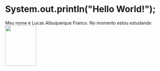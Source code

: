 #   System.out.println("Hello World!");

Meu nome é Lucas Albuquerque Franco. No momento estou estudando 
<img src="https://upload.wikimedia.org/wikipedia/pt/thumb/3/30/Java_programming_language_logo.svg/1200px-Java_programming_language_logo.svg.png" width="100" height="130"></img>
